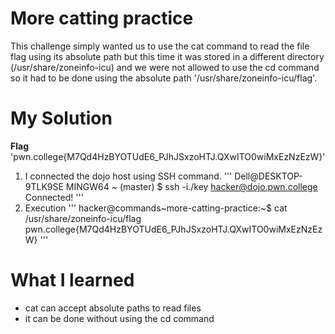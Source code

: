# More catting practice
This challenge simply wanted us to use the cat command to read the file flag using its absolute path but this time it was stored in a different directory (/usr/share/zoneinfo-icu) and we were not allowed to use the cd command so it had to be done using the absolute path '/usr/share/zoneinfo-icu/flag'.
# My Solution
**Flag** 'pwn.college{M7Qd4HzBYOTUdE6_PJhJSxzoHTJ.QXwITO0wiMxEzNzEzW}'
1. I connected the dojo host using SSH command.
'''
Dell@DESKTOP-9TLK9SE MINGW64 ~ (master)
$ ssh -i./key hacker@dojo.pwn.college
Connected!
'''
2. Execution 
'''
hacker@commands~more-catting-practice:~$ cat /usr/share/zoneinfo-icu/flag
pwn.college{M7Qd4HzBYOTUdE6_PJhJSxzoHTJ.QXwITO0wiMxEzNzEzW}
'''
# What I learned 
- cat can accept absolute paths to read files
- it can be done without using the cd command